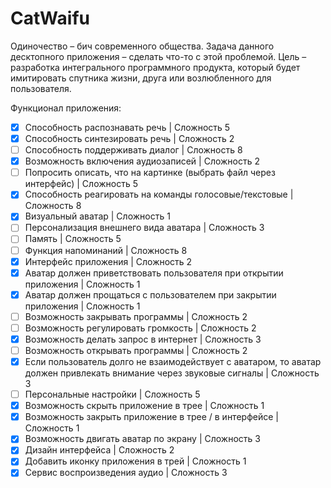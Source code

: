 # CatWaifu

Одиночество – бич современного общества. Задача данного десктопного приложения – сделать что-то с этой проблемой. Цель – разработка интегрального программного продукта, который будет имитировать спутника жизни, друга или возлюбленного для пользователя.

Функционал приложения:
  - [x] Способность распознавать речь | Сложность 5
  - [x] Способность синтезировать речь  | Сложность 2
  - [ ] Способность поддерживать диалог | Сложность 8
  - [x] Возможность включения аудиозаписей | Сложность 2  
  - [ ] Попросить описать, что на картинке (выбрать файл через интерфейс) | Сложность 5  
  - [x] Способность реагировать на команды голосовые/текстовые | Сложность 8
  - [x] Визуальный аватар | Сложность 1
  - [ ] Персонализация внешнего вида аватара | Сложность 3  
  - [ ] Память | Сложность 5
  - [ ] Функция напоминаний | Сложность 8  
  - [x] Интерфейс приложения | Сложность 2
  - [x] Аватар должен приветствовать пользователя при открытии приложения | Сложность 1  
  - [x] Аватар должен прощаться с пользователем при закрытии приложения | Сложность 1
  - [ ] Возможность закрывать программы | Сложность 2
  - [ ] Возможность регулировать громкость | Сложность 2 
  - [x] Возможность делать запрос в интернет | Сложность 3
  - [ ] Возможность открывать программы | Сложность 2
  - [x] Если пользователь долго не взаимодействует с аватаром, то аватар должен привлекать внимание через звуковые сигналы | Сложность 3  
  - [ ] Персональные настройки | Сложность 5
  - [x] Возможность скрыть приложение в трее | Сложность 1  
  - [x] Возможность закрыть приложение в трее / в интерфейсе | Сложность 1
  - [x] Возможность двигать аватар по экрану | Сложность 3
  - [x] Дизайн интерфейса | Сложность 2
  - [x] Добавить иконку приложения в трей | Сложность 1
  - [x] Сервис воспроизведения аудио | Сложность 3
